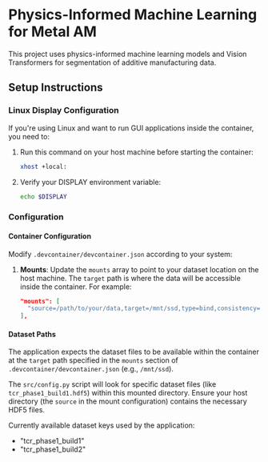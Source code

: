# Physics-Informed Machine Learning for Metal AM

This project uses physics-informed machine learning models and Vision Transformers for segmentation of additive manufacturing data.

## Setup Instructions

### Linux Display Configuration

If you're using Linux and want to run GUI applications inside the container, you need to:

1. Run this command on your host machine before starting the container:
   ```bash
   xhost +local:
	```

2. Verify your DISPLAY environment variable:
   ```bash
   echo $DISPLAY
   ```

### Configuration

#### Container Configuration

Modify `.devcontainer/devcontainer.json` according to your system:

1.  **Mounts**: Update the `mounts` array to point to your dataset location on the host machine. The `target` path is where the data will be accessible inside the container. For example:
    ```json
    "mounts": [
      "source=/path/to/your/data,target=/mnt/ssd,type=bind,consistency=cached"
    ],
    ```

#### Dataset Paths

The application expects the dataset files to be available within the container at the `target` path specified in the `mounts` section of `.devcontainer/devcontainer.json` (e.g., `/mnt/ssd`).

The `src/config.py` script will look for specific dataset files (like `tcr_phase1_build1.hdf5`) within this mounted directory. Ensure your host directory (the `source` in the mount configuration) contains the necessary HDF5 files.

Currently available dataset keys used by the application:
- "tcr_phase1_build1"
- "tcr_phase1_build2"
